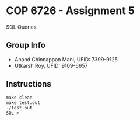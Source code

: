 # COP 6726 - Assignment 5 
SQL Queries

## Group Info
  - Anand Chinnappan Mani,  UFID: 7399-9125
  - Utkarsh Roy,            UFID: 9109-6657

## Instructions
```
make clean 
make test.out
./test.out
SQL > 
```